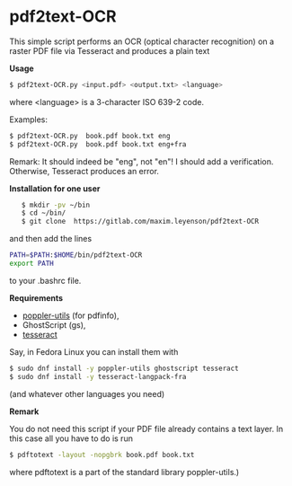# pdf2text-OCR

This simple script performs an OCR (optical character recognition) on a raster 
PDF file via Tesseract and produces a plain text

**Usage** 

```bash
$ pdf2text-OCR.py <input.pdf> <output.txt> <language> 
```
where  \<language\> is a 3-character ISO 639-2 code.

Examples:  

```bash
$ pdf2text-OCR.py  book.pdf book.txt eng
$ pdf2text-OCR.py  book.pdf book.txt eng+fra
```

Remark: It should indeed be "eng", not "en"! I should add a verification.
Otherwise, Tesseract produces an error.

**Installation for one user**
```bash
   $ mkdir -pv ~/bin
   $ cd ~/bin/
   $ git clone  https://gitlab.com/maxim.leyenson/pdf2text-OCR
```

and then add the lines

   ```bash
   PATH=$PATH:$HOME/bin/pdf2text-OCR
   export PATH
   ```
to your .bashrc file.

**Requirements**

  * [poppler-utils](https://en.wikipedia.org/wiki/Poppler_(software)#poppler-utils)  (for pdfinfo),  
  * GhostScript   (gs), 
  * [tesseract](https://en.wikipedia.org/wiki/Tesseract)

Say, in Fedora Linux you can install them with

```bash
$ sudo dnf install -y poppler-utils ghostscript tesseract
$ sudo dnf install -y tesseract-langpack-fra
```

(and whatever other languages you need)


**Remark**

You do not need this script if your PDF file already contains a text 
layer.  In this case all you have to do is run 
```bash
$ pdftotext -layout -nopgbrk book.pdf book.txt
``` 
where pdftotext is a part of the standard library poppler-utils.)
